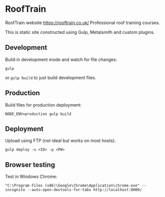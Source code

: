 # RoofTrain
RoofTrain website https://rooftrain.co.uk/
Professional roof training courses.

This is static site constructed using Gulp, Metalsmith and custom plugins.


## Development
Build in development mode and watch for file changes:

```
gulp
```

or `gulp build` to just build development files.


## Production
Build files for production deployment:

```
NODE_ENV=production gulp build
```


## Deployment
Upload using FTP (not ideal but works on most hosts):

```
gulp deploy -u <ID> -p <PW>
```

## Browser testing
Test in Windows Chrome:

```
"C:\Program Files (x86)\Google\Chrome\Application\chrome.exe" --incognito --auto-open-devtools-for-tabs http://localhost:8000/
```
